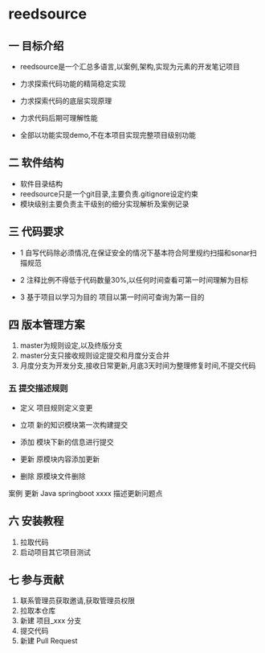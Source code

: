 # reedsource

## 一 目标介绍
- reedsource是一个汇总多语言,以案例,架构,实现为元素的开发笔记项目

- 力求探索代码功能的精简稳定实现
- 力求探索代码的底层实现原理
- 力求代码后期可理解性能
- 全部以功能实现demo,不在本项目实现完整项目级别功能

## 二 软件结构
- 软件目录结构
- reedsource只是一个git目录,主要负责.gitignore设定约束
- 模块级别主要负责主干级别的细分实现解析及案例记录

## 三 代码要求

- 1 自写代码除必须情况,在保证安全的情况下基本符合阿里规约扫描和sonar扫描规范

- 2 注释比例不得低于代码数量30%,以任何时间查看可第一时间理解为目标

- 3 基于项目以学习为目的 项目以第一时间可查询为第一目的

## 四 版本管理方案

1. master为规则设定,以及终版分支
2. master分支只接收规则设定提交和月度分支合并
3. 月度分支为开发分支,接收日常更新,月底3天时间为整理修复时间,不提交代码

### 五 提交描述规则

- 定义	项目规则定义变更

- 立项	新的知识模块第一次构建提交
- 添加	模块下新的信息进行提交
- 更新	原模块内容添加更新
- 删除	原模块文件删除

案例 更新 Java springboot xxxx 描述更新问题点

## 六 安装教程

1. 拉取代码
4. 启动项目其它项目测试

## 七 参与贡献

1. 联系管理员获取邀请,获取管理员权限
2. 拉取本仓库
3. 新建 项目_xxx 分支
4. 提交代码
5. 新建 Pull Request